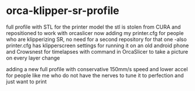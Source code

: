 # orca-klipper-sr-profile
full profile with STL for the printer model
the stl is stolen from CURA and repositioned to work with orcaslicer
now adding my printer.cfg for people who are klipperizing SR, no need for a second repository for that one
-also printer.cfg has klipperscreen settings for running it on an old android phone and Crowsnest for timelapses with command in OrcaSlicer to take a picture on every layer change

adding a new full profile with conservative 150mm/s speed and lower accel for people like me who do not have the nerves to tune it to perfection and just want to print

